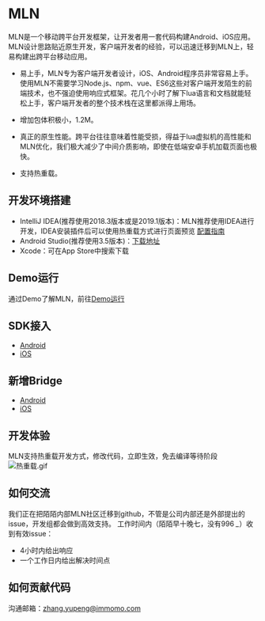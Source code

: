 # MLN
MLN是一个移动跨平台开发框架，让开发者用一套代码构建Android、iOS应用。MLN设计思路贴近原生开发，客户端开发者的经验，可以迅速迁移到MLN上，轻易构建出跨平台移动应用。

* 易上手，MLN专为客户端开发者设计，iOS、Android程序员非常容易上手。使用MLN不需要学习Node.js、npm、vue、ES6这些对客户端开发陌生的前端技术，也不强迫使用响应式框架。花几个小时了解下lua语言和文档就能轻松上手，客户端开发者的整个技术栈在这里都派得上用场。

* 增加包体积极小，1.2M。

* 真正的原生性能。跨平台往往意味着性能受损，得益于lua虚拟机的高性能和MLN优化，我们极大减少了中间介质影响，即使在低端安卓手机加载页面也极快。

* 支持热重载。  

## 开发环境搭建
  * IntelliJ IDEA(推荐使用2018.3版本或是2019.1版本)：MLN推荐使用IDEA进行开发，IDEA安装插件后可以使用热重载方式进行页面预览
  [配置指南](https://github.com/momotech/MLN/wiki/MLN开发环境搭建)  
  * Android Studio(推荐使用3.5版本)：[下载地址](https://developer.android.com/studio/?gclid=EAIaIQobChMIoceaiI-q5gIVwWkqCh3nmAMREAAYASAAEgLoYfD_BwE)    
  * Xcode：可在App Store中搜索下载  

## Demo运行
通过Demo了解MLN，前往[Demo运行](https://github.com/momotech/MLN/wiki/Demo运行)

## SDK接入
* [Android](https://github.com/momotech/MLN/wiki/sdk接入#Android接入)
* [iOS](https://github.com/momotech/MLN/wiki/sdk接入#iOS接入)

## 新增Bridge 
* [Android](https://github.com/momotech/MLN/wiki/新增Bridge#Android原生Bridge编写)
* [iOS](https://github.com/momotech/MLN/wiki/新增Bridge#iOS原生Bridge编写)

## 开发体验
MLN支持热重载开发方式，修改代码，立即生效，免去编译等待阶段
![热重载.gif](https://s.momocdn.com/w/u/others/custom/LuaNative/readme3.gif)

## 如何交流

我们正在把陌陌内部MLN社区迁移到github，不管是公司内部还是外部提出的issue，开发组都会做到高效支持。
工作时间内（陌陌早十晚七，没有996 *_*）收到有效issue：
+ 4小时内给出响应
+ 一个工作日内给出解决时间点

## 如何贡献代码

沟通邮箱：zhang.yupeng@immomo.com

